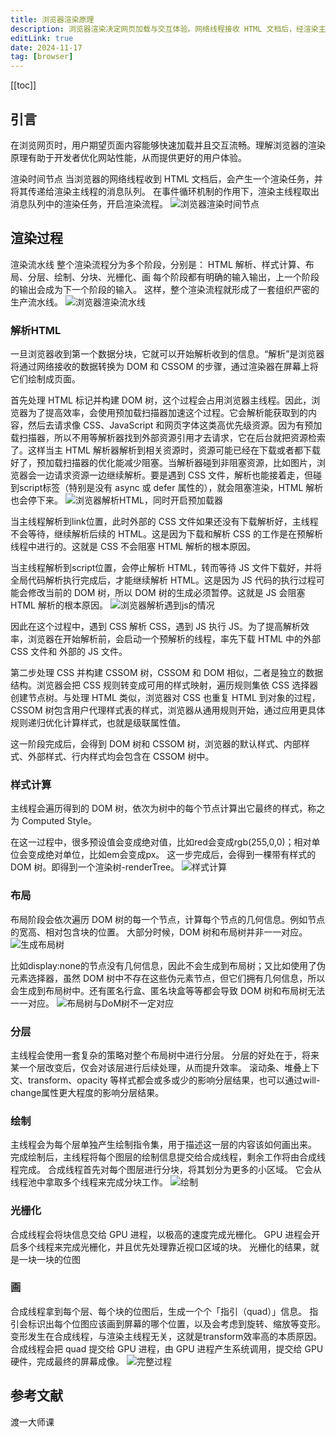```yaml
---
title: 浏览器渲染原理
description: 浏览器渲染决定网页加载与交互体验。网络线程接收 HTML 文档后，经渲染主线程开启多阶段流水线式渲染：HTML 解析构建 DOM 树并预加载资源，CSS 解析构建 CSSOM 树，再经样式计算、布局、分层、绘制、分块、光栅化、画等步骤，各环节协作，最终呈现网页。
editLink: true
date: 2024-11-17
tag: [browser]
---
```

[[toc]]

## 引言

在浏览网页时，用户期望页面内容能够快速加载并且交互流畅。理解浏览器的渲染原理有助于开发者优化网站性能，从而提供更好的用户体验。

渲染时间节点
当浏览器的网络线程收到 HTML 文档后，会产生一个渲染任务，并将其传递给渲染主线程的消息队列。
在事件循环机制的作用下，渲染主线程取出消息队列中的渲染任务，开启渲染流程。
![浏览器渲染时间节点](./image1.png)

## 渲染过程

渲染流水线
整个渲染流程分为多个阶段，分别是： HTML 解析、样式计算、布局、分层、绘制、分块、光栅化、画
每个阶段都有明确的输入输出，上一个阶段的输出会成为下一个阶段的输入。
这样，整个渲染流程就形成了一套组织严密的生产流水线。
![浏览器渲染流水线](./image2.png)

### 解析HTML

一旦浏览器收到第一个数据分块，它就可以开始解析收到的信息。“解析”是浏览器将通过网络接收的数据转换为 DOM 和 CSSOM 的步骤，通过渲染器在屏幕上将它们绘制成页面。  

首先处理 HTML 标记并构建 DOM 树，这个过程会占用浏览器主线程。因此，浏览器为了提高效率，会使用预加载扫描器加速这个过程。它会解析能获取到的内容，然后去请求像 CSS、JavaScript 和网页字体这类高优先级资源。因为有预加载扫描器，所以不用等解析器找到外部资源引用才去请求，它在后台就把资源检索了。这样当主 HTML 解析器解析到相关资源时，资源可能已经在下载或者都下载好了，预加载扫描器的优化能减少阻塞。当解析器碰到非阻塞资源，比如图片，浏览器会一边请求资源一边继续解析。要是遇到 CSS 文件，解析也能接着走，但碰到script标签（特别是没有 async 或 defer 属性的），就会阻塞渲染，HTML 解析也会停下来。
![浏览器解析HTML，同时开启预加载器](./image3.png)

当主线程解析到link位置，此时外部的 CSS 文件如果还没有下载解析好，主线程不会等待，继续解析后续的 HTML。这是因为下载和解析 CSS 的工作是在预解析线程中进行的。这就是 CSS 不会阻塞 HTML 解析的根本原因。  

当主线程解析到script位置，会停止解析 HTML，转而等待 JS 文件下载好，并将全局代码解析执行完成后，才能继续解析 HTML。这是因为 JS 代码的执行过程可能会修改当前的 DOM 树，所以 DOM 树的生成必须暂停。这就是 JS 会阻塞 HTML 解析的根本原因。
![浏览器解析遇到js的情况](./image4.png)

因此在这个过程中，遇到 CSS 解析 CSS，遇到 JS 执行 JS。为了提高解析效率，浏览器在开始解析前，会启动一个预解析的线程，率先下载 HTML 中的外部 CSS 文件和 外部的 JS 文件。

第二步处理 CSS 并构建 CSSOM 树，CSSOM 和 DOM 相似，二者是独立的数据结构。浏览器会把 CSS 规则转变成可用的样式映射，遍历规则集依 CSS 选择器创建节点树。与处理 HTML 类似，浏览器对 CSS 也重复 HTML 到对象的过程，CSSOM 树包含用户代理样式表的样式，浏览器从通用规则开始，通过应用更具体规则递归优化计算样式，也就是级联属性值。  

这一阶段完成后，会得到 DOM 树和 CSSOM 树，浏览器的默认样式、内部样式、外部样式、行内样式均会包含在 CSSOM 树中。

### 样式计算

主线程会遍历得到的 DOM 树，依次为树中的每个节点计算出它最终的样式，称之为 Computed Style。

在这一过程中，很多预设值会变成绝对值，比如red会变成rgb(255,0,0)；相对单位会变成绝对单位，比如em会变成px。
这一步完成后，会得到一棵带有样式的 DOM 树。即得到一个渲染树-renderTree。
![样式计算](./image5.png)

### 布局

布局阶段会依次遍历 DOM 树的每一个节点，计算每个节点的几何信息。例如节点的宽高、相对包含块的位置。
大部分时候，DOM 树和布局树并非一一对应。
![生成布局树](./image6.png)

比如display:none的节点没有几何信息，因此不会生成到布局树；又比如使用了伪元素选择器，虽然 DOM 树中不存在这些伪元素节点，但它们拥有几何信息，所以会生成到布局树中。还有匿名行盒、匿名块盒等等都会导致 DOM 树和布局树无法一一对应。
![布局树与DoM树不一定对应](./image7.png)

### 分层

主线程会使用一套复杂的策略对整个布局树中进行分层。
分层的好处在于，将来某一个层改变后，仅会对该层进行后续处理，从而提升效率。
滚动条、堆叠上下文、transform、opacity 等样式都会或多或少的影响分层结果，也可以通过will-change属性更大程度的影响分层结果。

### 绘制

主线程会为每个层单独产生绘制指令集，用于描述这一层的内容该如何画出来。
完成绘制后，主线程将每个图层的绘制信息提交给合成线程，剩余工作将由合成线程完成。
合成线程首先对每个图层进行分块，将其划分为更多的小区域。
它会从线程池中拿取多个线程来完成分块工作。
![绘制](./image8.png)

### 光栅化

合成线程会将块信息交给 GPU 进程，以极高的速度完成光栅化。
GPU 进程会开启多个线程来完成光栅化，并且优先处理靠近视口区域的块。
光栅化的结果，就是一块一块的位图

### 画

合成线程拿到每个层、每个块的位图后，生成一个个「指引（quad）」信息。
指引会标识出每个位图应该画到屏幕的哪个位置，以及会考虑到旋转、缩放等变形。
变形发生在合成线程，与渲染主线程无关，这就是transform效率高的本质原因。
合成线程会把 quad 提交给 GPU 进程，由 GPU 进程产生系统调用，提交给 GPU 硬件，完成最终的屏幕成像。
![完整过程](./image9.png)

## 参考文献

渡一大师课
